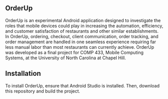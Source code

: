 ## OrderUp

OrderUp is an experimental Android application designed to investigate the roles that mobile devices could play in increasing the automation, efficiency, and customer satisfaction of restaurants and other similar establishments. In OrderUp, ordering, checkout, client communication, order tracking, and order management are handled in one seamless experience requiring far less manual labor than most restaurants can currently achieve. OrderUp was developed as a final project for COMP 433, Mobile Computing Systems, at the University of North Carolina at Chapel Hill.


## Installation

To install OrderUp, ensure that Android Studio is installed. Then, download this repository and build the project.